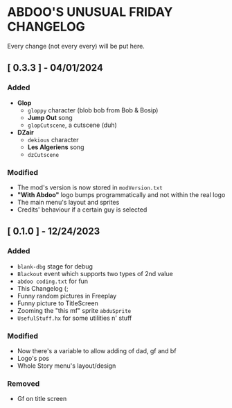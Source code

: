 # ABDOO'S UNUSUAL FRIDAY CHANGELOG
Every change (not every every) will be put here.

## [ 0.3.3 ] - 04/01/2024
### Added
* **__Glop__**
    * `gloppy` character (blob bob from Bob & Bosip)
    * **Jump Out** song
    * `glopCutscene`, a cutscene (duh)
* **__DZair__**
    * `dekious` character
    * **Les Algeriens** song
    * `dzCutscene`
### Modified
* The mod's version is now stored in `modVersion.txt`
* **"With Abdoo"** logo bumps programmatically and not within the real logo
* The main menu's layout and sprites
* Credits' behaviour if a certain guy is selected

## [ 0.1.0 ] - 12/24/2023
### Added
* `blank-dbg` stage for debug
* `Blackout` event which supports two types of 2nd value
* `abdoo coding.txt` for fun
* This Changelog (;
* Funny random pictures in Freeplay
* Funny picture to TitleScreen
* Zooming the "this mf" sprite `abduSprite`
* `UsefulStuff.hx` for some utilities n' stuff
### Modified
* Now there's a variable to allow adding of dad, gf and bf
* Logo's pos
* Whole Story menu's layout/design
### Removed
* Gf on title screen